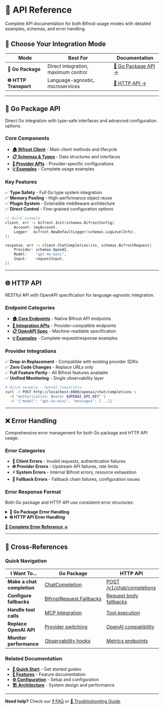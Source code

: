 # 📖 API Reference

Complete API documentation for both Bifrost usage modes with detailed examples, schemas, and error handling.

## 🎯 Choose Your Integration Mode

| Mode                  | Best For                            | Documentation                      |
| --------------------- | ----------------------------------- | ---------------------------------- |
| **🔧 Go Package**     | Direct integration, maximum control | [📖 Go Package API →](go-package/) |
| **🌐 HTTP Transport** | Language-agnostic, microservices    | [📖 HTTP API →](http-api/)         |

---

## 🔧 Go Package API

Direct Go integration with type-safe interfaces and advanced configuration options.

### Core Components

- **[🏠 Bifrost Client](go-package/bifrost-client.md)** - Main client methods and lifecycle
- **[📋 Schemas & Types](go-package/schemas.md)** - Data structures and interfaces
- **[🔗 Provider APIs](go-package/providers.md)** - Provider-specific configurations
- **[💡 Examples](go-package/examples.md)** - Complete usage examples

### Key Features

✅ **Type Safety** - Full Go type system integration  
✅ **Memory Pooling** - High-performance object reuse  
✅ **Plugin System** - Extensible middleware architecture  
✅ **Direct Control** - Fine-grained configuration options

```go
// Quick example
client, err := bifrost.Init(schemas.BifrostConfig{
    Account: &myAccount,
    Logger:  bifrost.NewDefaultLogger(schemas.LogLevelInfo),
})

response, err := client.ChatCompletion(ctx, schemas.BifrostRequest{
    Provider: schemas.OpenAI,
    Model:    "gpt-4o-mini",
    Input:    requestInput,
})
```

---

## 🌐 HTTP API

RESTful API with OpenAPI specification for language-agnostic integration.

### Endpoint Categories

- **[🏠 Core Endpoints](http-api/endpoints.md)** - Native Bifrost API endpoints
- **[🔄 Integration APIs](http-api/integrations.md)** - Provider-compatible endpoints
- **[📋 OpenAPI Spec](http-api/openapi.json)** - Machine-readable specification
- **[💡 Examples](http-api/examples.md)** - Complete request/response examples

### Provider Integrations

✅ **Drop-in Replacement** - Compatible with existing provider SDKs  
✅ **Zero Code Changes** - Replace URLs only  
✅ **Full Feature Parity** - All Bifrost features available  
✅ **Unified Monitoring** - Single observability layer

```bash
# Quick example - OpenAI Compatible
curl -X POST http://localhost:8080/openai/chat/completions \
  -H "Authorization: Bearer $OPENAI_API_KEY" \
  -d '{"model": "gpt-4o-mini", "messages": [...]}'
```

---

## ❌ Error Handling

Comprehensive error management for both Go package and HTTP API usage.

### Error Categories

- **🔧 Client Errors** - Invalid requests, authentication failures
- **🌐 Provider Errors** - Upstream API failures, rate limits
- **⚡ System Errors** - Internal Bifrost errors, resource exhaustion
- **🔄 Fallback Errors** - Fallback chain failures, configuration issues

### Error Response Format

Both Go package and HTTP API use consistent error structures:

<details>
<summary><strong>🔧 Go Package Error Handling</strong></summary>

```go
response, err := client.ChatCompletion(ctx, request)
if err != nil {
    var bifrostErr *schemas.BifrostError
    if errors.As(err, &bifrostErr) {
        log.Printf("Bifrost error: %s (code: %s)",
            bifrostErr.Error.Message,
            *bifrostErr.Error.Code)
    }
}
```

</details>

<details>
<summary><strong>🌐 HTTP API Error Handling</strong></summary>

```bash
# Error response structure
{
  "error": {
    "type": "rate_limit_error",
    "code": "rate_limit_exceeded",
    "message": "Rate limit exceeded for model gpt-4o",
    "param": "model"
  },
  "is_bifrost_error": true,
  "status_code": 429
}
```

</details>

**[📖 Complete Error Reference →](errors.md)**

---

## 🔗 Cross-References

### Quick Navigation

| I Want To...               | Go Package                                        | HTTP API                                           |
| -------------------------- | ------------------------------------------------- | -------------------------------------------------- |
| **Make a chat completion** | [ChatCompletion](go-package/bifrost-client.md)    | [POST /v1/chat/completions](http-api/endpoints.md) |
| **Configure fallbacks**    | [BifrostRequest.Fallbacks](go-package/schemas.md) | [Request body fallbacks](http-api/examples.md)     |
| **Handle tool calls**      | [MCP Integration](go-package/examples.md)         | [Tool execution](http-api/examples.md)             |
| **Replace OpenAI API**     | [Provider switching](go-package/providers.md)     | [OpenAI compatibility](http-api/integrations.md)   |
| **Monitor performance**    | [Observability hooks](go-package/examples.md)     | [Metrics endpoints](http-api/endpoints.md)         |

### Related Documentation

- **[🚀 Quick Start](../quick-start/)** - Get started guides
- **[🎯 Features](../features/)** - Feature documentation
- **[⚙️ Configuration](../configuration/)** - Setup and configuration
- **[🏗️ Architecture](../architecture/)** - System design and performance

---

**Need help?** Check our [❓ FAQ](../guides/faq.md) or [🔧 Troubleshooting Guide](../guides/troubleshooting.md).
